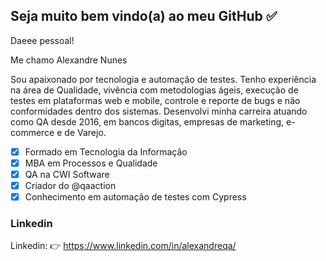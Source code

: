  ## Seja muito bem vindo(a) ao meu GitHub :white_check_mark:
 
Daeee pessoal! 

Me chamo Alexandre Nunes

Sou apaixonado por tecnologia e automação de testes. Tenho experiência na área de Qualidade, vivência com metodologias ágeis, execução de testes em plataformas web e mobile, controle e reporte de bugs e não conformidades dentro dos sistemas. Desenvolvi minha carreira atuando como QA desde 2016, em bancos digitas, empresas de marketing, e-commerce e de Varejo.


- [x] Formado em Tecnologia da Informação
- [x] MBA em Processos e Qualidade
- [x] QA na CWI Software
- [x] Criador do @qaaction
- [x] Conhecimento em automação de testes com Cypress

### Linkedin
 Linkedin: 👉 https://www.linkedin.com/in/alexandreqa/
